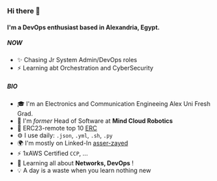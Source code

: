### Hi there 👋

#### I'm a DevOps enthusiast based in Alexandria, Egypt.

##### NOW

- ✨ Chasing Jr System Admin/DevOps roles
- ⚡️ Learning abt Orchestration and CyberSecurity
  
##### BIO

- 🎓 I'm an Electronics and Communication Engineeing Alex Uni Fresh Grad.
- 🏢 I'm _former_ Head of Software at **Mind Cloud Robotics**
- 🤖 ERC23-remote top 10 [ERC](https://roverchallenge.eu/en/main-page/)
- ⚙️ I use daily: `.json`, `.yml`, `.sh`, `.py`
- 🌍 I'm mostly on Linked-In [asser-zayed](https://www.linkedin.com/in/asser-zayed/)
- ⚡️ 1xAWS Certified `CCP`, ...
- 🌱 Learning all about **Networks, DevOps** !
- 💡 A day is a waste when you learn nothing new
